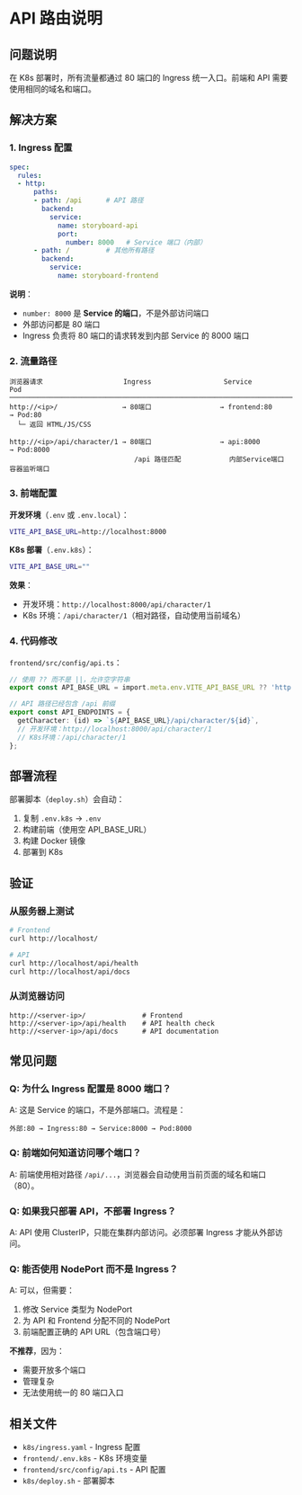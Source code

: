 # API 路由说明

## 问题说明

在 K8s 部署时，所有流量都通过 80 端口的 Ingress 统一入口。前端和 API 需要使用相同的域名和端口。

## 解决方案

### 1. Ingress 配置

```yaml
spec:
  rules:
  - http:
      paths:
      - path: /api      # API 路径
        backend:
          service:
            name: storyboard-api
            port:
              number: 8000   # Service 端口（内部）
      - path: /         # 其他所有路径
        backend:
          service:
            name: storyboard-frontend
```

**说明**：
- `number: 8000` 是 **Service 的端口**，不是外部访问端口
- 外部访问都是 80 端口
- Ingress 负责将 80 端口的请求转发到内部 Service 的 8000 端口

### 2. 流量路径

```
浏览器请求                    Ingress                  Service              Pod
────────────────────────────────────────────────────────────────────────────
http://<ip>/                → 80端口                 → frontend:80      → Pod:80
  └─ 返回 HTML/JS/CSS

http://<ip>/api/character/1 → 80端口                 → api:8000         → Pod:8000
                               /api 路径匹配            内部Service端口     容器监听端口
```

### 3. 前端配置

**开发环境**（`.env` 或 `.env.local`）：
```bash
VITE_API_BASE_URL=http://localhost:8000
```

**K8s 部署**（`.env.k8s`）：
```bash
VITE_API_BASE_URL=""
```

**效果**：
- 开发环境：`http://localhost:8000/api/character/1`
- K8s 环境：`/api/character/1`（相对路径，自动使用当前域名）

### 4. 代码修改

`frontend/src/config/api.ts`：
```typescript
// 使用 ?? 而不是 ||，允许空字符串
export const API_BASE_URL = import.meta.env.VITE_API_BASE_URL ?? 'http://localhost:8000';

// API 路径已经包含 /api 前缀
export const API_ENDPOINTS = {
  getCharacter: (id) => `${API_BASE_URL}/api/character/${id}`,
  // 开发环境：http://localhost:8000/api/character/1
  // K8s环境：/api/character/1
};
```

## 部署流程

部署脚本（`deploy.sh`）会自动：

1. 复制 `.env.k8s` → `.env`
2. 构建前端（使用空 API_BASE_URL）
3. 构建 Docker 镜像
4. 部署到 K8s

## 验证

### 从服务器上测试

```bash
# Frontend
curl http://localhost/

# API
curl http://localhost/api/health
curl http://localhost/api/docs
```

### 从浏览器访问

```
http://<server-ip>/              # Frontend
http://<server-ip>/api/health    # API health check
http://<server-ip>/api/docs      # API documentation
```

## 常见问题

### Q: 为什么 Ingress 配置是 8000 端口？

A: 这是 Service 的端口，不是外部端口。流程是：
```
外部:80 → Ingress:80 → Service:8000 → Pod:8000
```

### Q: 前端如何知道访问哪个端口？

A: 前端使用相对路径 `/api/...`，浏览器会自动使用当前页面的域名和端口（80）。

### Q: 如果我只部署 API，不部署 Ingress？

A: API 使用 ClusterIP，只能在集群内部访问。必须部署 Ingress 才能从外部访问。

### Q: 能否使用 NodePort 而不是 Ingress？

A: 可以，但需要：
1. 修改 Service 类型为 NodePort
2. 为 API 和 Frontend 分配不同的 NodePort
3. 前端配置正确的 API URL（包含端口号）

**不推荐**，因为：
- 需要开放多个端口
- 管理复杂
- 无法使用统一的 80 端口入口

## 相关文件

- `k8s/ingress.yaml` - Ingress 配置
- `frontend/.env.k8s` - K8s 环境变量
- `frontend/src/config/api.ts` - API 配置
- `k8s/deploy.sh` - 部署脚本
